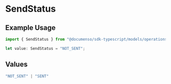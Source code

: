 # SendStatus

## Example Usage

```typescript
import { SendStatus } from "@documenso/sdk-typescript/models/operations";

let value: SendStatus = "NOT_SENT";
```

## Values

```typescript
"NOT_SENT" | "SENT"
```